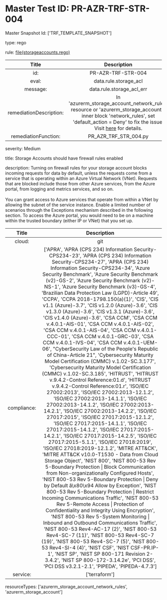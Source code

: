 



# Master Test ID: PR-AZR-TRF-STR-004


Master Snapshot Id: ['TRF_TEMPLATE_SNAPSHOT']

type: rego

rule: [file(storageaccounts.rego)]  
  
  
  
  

|Title|Description|
| :---: | :---: |
|id: |PR-AZR-TRF-STR-004|
|eval: |data.rule.storage_acl|
|message: |data.rule.storage_acl_err|
|remediationDescription: |In 'azurerm_storage_account_network_rules' resource or 'azurerm_storage_account's inner block 'network_rules', set 'default_action = Deny' to fix the issue. Visit <a href='https://registry.terraform.io/providers/hashicorp/azurerm/latest/docs/resources/storage_account_network_rules#default_action' target='_blank'>here</a> for details.|
|remediationFunction: |PR_AZR_TRF_STR_004.py|


severity: Medium

title: Storage Accounts should have firewall rules enabled

description: Turning on firewall rules for your storage account blocks incoming requests for data by default, unless the requests come from a service that is operating within an Azure Virtual Network (VNet). Requests that are blocked include those from other Azure services, from the Azure portal, from logging and metrics services, and so on.<br><br>You can grant access to Azure services that operate from within a VNet by allowing the subnet of the service instance. Enable a limited number of scenarios through the Exceptions mechanism described in the following section. To access the Azure portal, you would need to be on a machine within the trusted boundary (either IP or VNet) that you set up.  
  
  

|Title|Description|
| :---: | :---: |
|cloud: |git|
|compliance: |['APRA', 'APRA (CPS 234) Information Security-CPS234-23', 'APRA (CPS 234) Information Security-CPS234-27', 'APRA (CPS 234) Information Security-CPS234-34', 'Azure Security Benchmark', 'Azure Security Benchmark (v2)-GS-2', 'Azure Security Benchmark (v2)-NS-1', 'Azure Security Benchmark (v3)-GS-4', 'Brazilian Data Protection Law (LGPD)-Article 49', 'CCPA', 'CCPA 2018-1798.150(a)(1)', 'CIS', 'CIS v1.1 (Azure)-3.7', 'CIS v1.2.0 (Azure)-3.6', 'CIS v1.3.0 (Azure)-3.6', 'CIS v1.3.1 (Azure)-3.6', 'CIS v1.4.0 (Azure)-3.6', 'CSA CCM', 'CSA CCM v.4.0.1-AIS-01', 'CSA CCM v.4.0.1-AIS-02', 'CSA CCM v.4.0.1-AIS-04', 'CSA CCM v.4.0.1-CCC-01', 'CSA CCM v.4.0.1-GRC-03', 'CSA CCM v.4.0.1-IVS-04', 'CSA CCM v.4.0.1-UEM-06', "CyberSecurity Law of the People's Republic of China-Article 21", 'Cybersecurity Maturity Model Certification (CMMC) v.1.02-SC.3.177', 'Cybersecurity Maturity Model Certification (CMMC) v.1.02-SC.3.185', 'HITRUST', 'HITRUST v.9.4.2-Control Reference:01.d', 'HITRUST v.9.4.2-Control Reference:01.r', 'ISO/IEC 27002:2013', 'ISO/IEC 27002:2013-12.1.2', 'ISO/IEC 27002:2013-14.1.1', 'ISO/IEC 27002:2013-14.1.2', 'ISO/IEC 27002:2013-14.2.1', 'ISO/IEC 27002:2013-14.2.2', 'ISO/IEC 27017:2015', 'ISO/IEC 27017:2015-12.1.2', 'ISO/IEC 27017:2015-14.1.1', 'ISO/IEC 27017:2015-14.1.2', 'ISO/IEC 27017:2015-14.2.1', 'ISO/IEC 27017:2015-14.2.5', 'ISO/IEC 27017:2015-5.1.1', 'ISO/IEC 27018:2019', 'ISO/IEC 27018:2019-12.1.2', 'MITRE ATT&CK', 'MITRE ATT&CK v10.0-T1530 - Data from Cloud Storage Object', 'NIST 800', 'NIST 800-53 Rev 5-Boundary Protection \| Block Communication from Non-organizationally Configured Hosts', 'NIST 800-53 Rev 5-Boundary Protection \| Deny by Default â\x80\x94 Allow by Exception', 'NIST 800-53 Rev 5-Boundary Protection \| Restrict Incoming Communications Traffic', 'NIST 800-53 Rev 5-Remote Access \| Protection of Confidentiality and Integrity Using Encryption', 'NIST 800-53 Rev 5-System Monitoring \| Inbound and Outbound Communications Traffic', 'NIST 800-53 Rev4-AC-17 (2)', 'NIST 800-53 Rev4-SC-7 (11)', 'NIST 800-53 Rev4-SC-7 (19)', 'NIST 800-53 Rev4-SC-7 (5)', 'NIST 800-53 Rev4-SI-4 (4)', 'NIST CSF', 'NIST CSF-PR.IP-1', 'NIST SP', 'NIST SP 800-171 Revision 2-3.4.2', 'NIST SP 800-172-3.14.2e', 'PCI DSS', 'PCI DSS v3.2.1-2.1', 'PIPEDA', 'PIPEDA-4.7.3']|
|service: |['terraform']|


resourceTypes: ['azurerm_storage_account_network_rules', 'azurerm_storage_account']


[file(storageaccounts.rego)]: https://github.com/prancer-io/prancer-compliance-test/tree/master/azure/terraform/storageaccounts.rego
